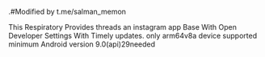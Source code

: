 .#Modified by t.me/salman_memon


This Respiratory Provides threads an instagram app Base With Open Developer Settings With Timely updates. only arm64v8a device supported minimum Android version 9.0(api)29needed
